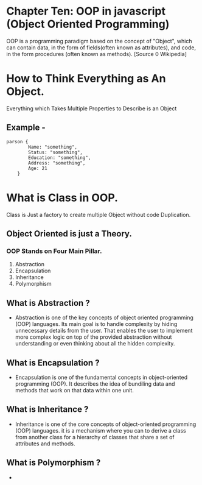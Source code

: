 # Chapter Ten: OOP in javascript (Object Oriented Programming)

OOP is a programming paradigm based on the concept of "Object", which can contain data, in the form of fields(often known as attributes), and code, in the form procedures (often known as methods). [Source 0 Wikipedia]

# How to Think Everything as An Object.

Everything which Takes Multiple Properties to Describe is an Object

## Example -

    parson {
            Name: "something",
            Status: "something",
            Education: "something",
            Address: "something",
            Age: 21
        }

# What is Class in OOP.

Class is Just a factory to create multiple Object without code Duplication.

## Object Oriented is just a Theory.

### OOP Stands on Four Main Pillar.

1. Abstraction
2. Encapsulation
3. Inheritance
4. Polymorphism

## What is Abstraction ?

- Abstraction is one of the key concepts of object oriented programming (OOP) languages. Its main goal is to handle complexity by hiding unnecessary details from the user. That enables the user to implement more complex logic on top of the provided abstraction without understanding or even thinking about all the hidden complexity.

## What is Encapsulation ?

- Encapsulation is one of the fundamental concepts in object-oriented programming (OOP). It describes the idea of bundiling data and methods that work on that data within one unit.

## What is Inheritance ?

- Inheritance is one of the core concepts of object-oriented programming (OOP) languages. it is a mechanism where you can to derive a class from another class for a hierarchy of classes that share a set of attributes and methods.

## What is Polymorphism ?

-
